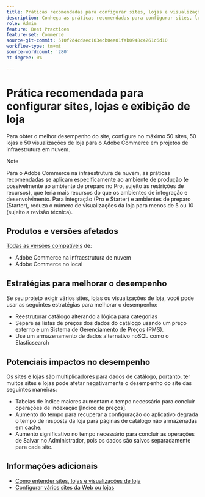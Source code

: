 ```yaml
---
title: Práticas recomendadas para configurar sites, lojas e visualizações de loja
description: Conheça as práticas recomendadas para configurar sites, lojas e visualizações de loja a fim de maximizar o desempenho do site.
role: Admin
feature: Best Practices
feature-set: Commerce
source-git-commit: 510f2d4cdaec1034cb04a01fab0948c4261c6d10
workflow-type: tm+mt
source-wordcount: '280'
ht-degree: 0%

---
```



# Prática recomendada para configurar sites, lojas e exibição de loja

Para obter o melhor desempenho do site, configure no máximo 50 sites, 50 lojas e 50 visualizações de loja para o Adobe Commerce em projetos de infraestrutura em nuvem.

>[!NOTE]
>
>Para o Adobe Commerce na infraestrutura de nuvem, as práticas recomendadas se aplicam especificamente ao ambiente de produção (e possivelmente ao ambiente de preparo no Pro, sujeito às restrições de recursos), que teria mais recursos do que os ambientes de integração e desenvolvimento. Para integração (Pro e Starter) e ambientes de preparo (Starter), reduza o número de visualizações da loja para menos de 5 ou 10 (sujeito a revisão técnica).

## Produtos e versões afetados

[Todas as versões compatíveis](../../../release/versions.md) de:

- Adobe Commerce na infraestrutura de nuvem
- Adobe Commerce no local

## Estratégias para melhorar o desempenho

Se seu projeto exigir vários sites, lojas ou visualizações de loja, você pode usar as seguintes estratégias para melhorar o desempenho:

- Reestruturar catálogo alterando a lógica para categorias
- Separe as listas de preços dos dados do catálogo usando um preço externo e um Sistema de Gerenciamento de Preços (PMS).
- Use um armazenamento de dados alternativo noSQL como o Elasticsearch

## Potenciais impactos no desempenho

Os sites e lojas são multiplicadores para dados de catálogo, portanto, ter muitos sites e lojas pode afetar negativamente o desempenho do site das seguintes maneiras:

- Tabelas de índice maiores aumentam o tempo necessário para concluir operações de indexação [Índice de preços].
- Aumento do tempo para recuperar a configuração do aplicativo degrada o tempo de resposta da loja para páginas de catálogo não armazenadas em cache.
- Aumento significativo no tempo necessário para concluir as operações de Salvar no Administrador, pois os dados são salvos separadamente para cada site.


## Informações adicionais

- [Como entender sites, lojas e visualizações de loja](https://devdocs.magento.com/cloud/configure/configure-best-practices.html#sites)
- [Configurar vários sites da Web ou lojas](https://devdocs.magento.com/cloud/project/project-multi-sites.html)

